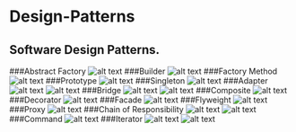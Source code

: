 # Design-Patterns
Software Design Patterns.
---
###Abstract Factory
![alt text](AbstractFactory/AbstractFactory.PNG)
###Builder
![alt text](Builder/Builder.PNG)
###Factory Method
![alt text](FactoryMethod/FactoryMethod.PNG)
###Prototype
![alt text](Prototype/Prototype.PNG)
###Singleton
![alt text](Singleton/Singleton.PNG)
###Adapter
![alt text](Adapter/Adapter(classes).PNG)
![alt text](Adapter/Adapter(object).PNG)
###Bridge
![alt text](Bridge/BridgeMetaphor.PNG)
![alt text](Bridge/Bridge.PNG)
###Composite
![alt text](Composite/Composite.PNG)
###Decorator
![alt text](Decorator/Decorator.PNG)
###Facade
![alt text](Facade/Facade.PNG)
###Flyweight
![alt text](Flyweight/Flyweight.PNG)
###Proxy
![alt text](Proxy/Proxy.PNG)
###Chain of Responsibility
![alt text](ChainOfResponsibility/ChainOfResponsibility.png)
![alt text](ChainOfResponsibility/ChainOfResponsibilityStructure.PNG)
###Command
![alt text](Command/CommandClassic.PNG)
###Iterator
![alt text](Iterator/Iterator.PNG)
![alt text](Iterator/IteratorMs.PNG)
